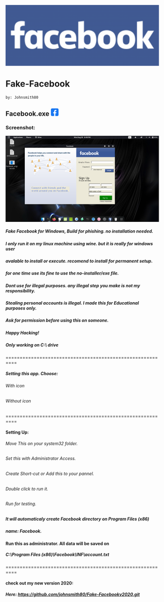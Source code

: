 <img src="fblogo.png" width="900" >

# Fake-Facebook
    by: Johnsmith80

## Facebook.exe <img src="fbico.png" width="25" >

### Screenshot:
<img src="fb2018.png" width="850" >

##### Fake Facebook for Windows, Build for phishing. no installation needed.

##### I only run it on my linux machine using wine. but it is really for windows user
##### avalable to install or execute. recomend to install for permanent setup. 
##### for one time use its fine to use the no-installer/exe file.

##### Dont use for illegal purposes. any illegal step you make is not my responsibility.
##### Stealing personal accounts is illegal. I made this for Educational purposes only.
##### Ask for permission before using this on someone.
##### Happy Hacking!

##### Only working on C:\ drive

==========================================================

##### Setting this app. Choose:

######   With icon
######   Without icon

==========================================================
#### Setting Up:

###### Move This on your system32 folder.

###### Set this with Administrator Access.

###### Create Short-cut or Add this to your pannel.

###### Double click to run it.

###### Run for testing.

##### It will automaticaly create Facebook directory on Program Files (x86)
##### name: Facebook.

#### Run this as administrator. All data will be saved on

#####  C:\Program Files (x86)\Facebook\INF\account.txt
  
==========================================================
#### check out my new version 2020:
##### Here: https://github.com/johnsmith80/Fake-Facebookv2020.git
